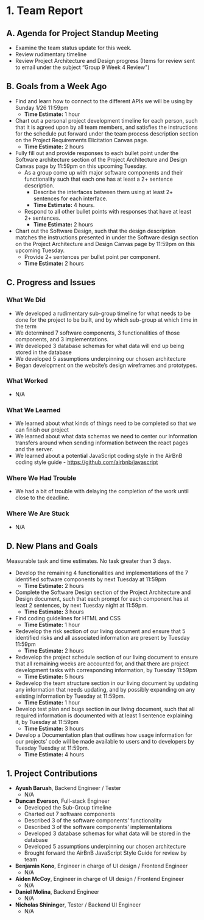 # 1. Team Report

## A. Agenda for Project Standup Meeting
- Examine the team status update for this week.
- Review rudimentary timeline
- Review Project Architecture and Design progress
(Items for review sent to email under the subject “Group 9 Week 4 Review")

## B. Goals from a Week Ago
- Find and learn how to connect to the different APIs we will be using by Sunday 1/26 11:59pm
    - **Time Estimate:** 1 hour
- Chart out a personal project development timeline for each person, such that it is agreed upon by all team members, and satisfies the instructions for the schedule put forward under the team process description section on the Project Requirements Elicitation Canvas page.
    - **Time Estimate:** 2 hours
- Fully fill out and provide responses to each bullet point under the Software architecture section of the Project Architecture and Design Canvas page by 11:59pm on this upcoming Tuesday. 
    - As a group come up with major software components and their functionality such that each one has at least a 2+ sentence description.
        - Describe the interfaces between them using at least 2+ sentences for each interface.
        - **Time Estimate:** 4 hours.
    - Respond to all other bullet points with responses that have at least 2+ sentences.
        - **Time Estimate:** 2 hours
- Chart out the Software Design, such that the design description matches the instructions presented in under the Software design section on the Project Architecture and Design Canvas page by 11:59pm on this upcoming Tuesday.
    - Provide 2+ sentences per bullet point per component.
    - **Time Estimate:** 2 hours

## C. Progress and Issues

### What We Did
- We developed a rudimentary sub-group timeline for what needs to be done for the project to be built, and by which sub-group at which time in the term
- We determined 7 software components, 3 functionalities of those components, and 3 implementations.
- We developed 3 database schemas for what data will end up being stored in the database
- We developed 5 assumptions underpinning our chosen architecture
- Began development on the website’s design wireframes and prototypes.

### What Worked
- N/A

### What We Learned
- We learned about what kinds of things need to be completed so that we can finish our project
- We learned about what data schemas we need to center our information transfers around when sending information between the react pages and the server.
- We learned about a potential JavaScript coding style in the AirBnB coding style guide - https://github.com/airbnb/javascript

### Where We Had Trouble
- We had a bit of trouble with delaying the completion of the work until close to the deadline.

### Where We Are Stuck
- N/A

## D. New Plans and Goals
Measurable task and time estimates. No task greater than 3 days.
- Develop the remaining 4 functionalities and implementations of the 7 identified software components by next Tuesday at 11:59pm
  - **Time Estimate:** 2 hours
- Complete the Software Design section of the Project Architecture and Design document, such that each prompt for each component has at least 2 sentences, by next Tuesday night at 11:59pm.
  - **Time Estimate:** 3 hours
- Find coding guidelines for HTML and CSS
  - **Time Estimate:** 1 hour
- Redevelop the risk section of our living document and ensure that 5 identified risks and all associated information are present by Tuesday 11:59pm
  - **Time Estimate:** 2 hours
- Redevelop the project schedule section of our living document to ensure that all remaining weeks are accounted for, and that there are project development tasks with corresponding information, by Tuesday 11:59pm
  - **Time Estimate:** 5 hours
- Redevelop the team structure section in our living document by updating any information that needs updating, and by possibly expanding on any existing information by Tuesday at 11:59pm.
  - **Time Estimate:** 1 hour
- Develop test plan and bugs section in our living document, such that all required information is documented with at least 1 sentence explaining it, by Tuesday at 11:59pm
  - **Time Estimate:** 3 hours
- Develop a Documentation plan that outlines how usage information for our projects’ code will be made available to users and to developers by Tuesday Tuesday at 11:59pm.
  - **Time Estimate:** 4 hours


## 1. Project Contributions
- **Ayush Baruah**, Backend Engineer / Tester  
  - N/A
- **Duncan Everson**, Full-stack Engineer  
  - Developed the Sub-Group timeline
  - Charted out 7 software components
  - Described 3 of the software components’ functionality
  - Described 3 of the software components’ implementations
  - Developed 3 database schemas for what data will be stored in the database
  - Developed 5 assumptions underpinning our chosen architecture
  - Brought forward the AirBnB JavaScript Style Guide for review by team
- **Benjamin Kono**, Engineer in charge of UI design / Frontend Engineer  
  - N/A
- **Aiden McCoy**, Engineer in charge of UI design / Frontend Engineer  
  - N/A
- **Daniel Molina**, Backend Engineer  
  - N/A
- **Nicholas Shininger**, Tester / Backend UI Engineer  
  - N/A

